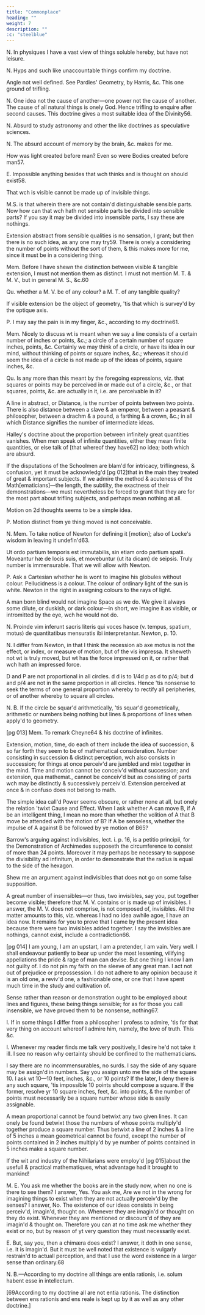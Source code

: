 ```yaml
---
title: "Commonplace"
heading: ""
weight: 7
description: ""
:c: "steelblue"
---
```



N. In physiques I have a vast view of things soluble hereby, but have not leisure.

N. Hyps and such like unaccountable things confirm my doctrine.

Angle not well defined. See Pardies' Geometry, by Harris, &c. This one ground of trifling.

N. One idea not the cause of another—one power not the cause of another. The cause of all natural things is onely God. Hence trifling to enquire after second causes. This doctrine gives a most suitable idea of the Divinity56.

N. Absurd to study astronomy and other the like doctrines as speculative sciences.

N. The absurd account of memory by the brain, &c. makes for me.

How was light created before man? Even so were Bodies created before man57.

E. Impossible anything besides that wch thinks and is thought on should exist58.

That wch is visible cannot be made up of invisible things.

M.S. is that wherein there are not contain'd distinguishable sensible parts. Now how can that wch hath not sensible parts be divided into sensible parts? If you say it may be divided into insensible parts, I say these are nothings.

Extension abstract from sensible qualities is no sensation, I grant; but then there is no such idea, as any one may try59. There is onely a considering the number of points without the sort of them, & this makes more for me, since it must be in a considering thing.


Mem. Before I have shewn the distinction between visible & tangible extension, I must not mention them as distinct. I must not mention M. T. & M. V., but in general M. S., &c.60

Qu. whether a M. V. be of any colour? a M. T. of any tangible quality?

If visible extension be the object of geometry, 'tis that which is survey'd by the optique axis.

P.
I may say the pain is in my finger, &c., according to my doctrine61.

Mem. Nicely to discuss wt is meant when we say a line consists of a certain number of inches or points, &c.; a circle of a certain number of square inches, points, &c. Certainly we may think of a circle, or have its idea in our mind, without thinking of points or square inches, &c.; whereas it should seem the idea of a circle is not made up of the ideas of points, square inches, &c.

Qu. Is any more than this meant by the foregoing expressions, viz. that squares or points may be perceived in or made out of a circle, &c., or that squares, points, &c. are actually in it, i.e. are perceivable in it?

A line in abstract, or Distance, is the number of points between two points. There is also distance between a slave & an emperor, between a peasant & philosopher, between a drachm & a pound, a farthing & a crown, &c.; in all which Distance signifies the number of intermediate ideas.

Halley's doctrine about the proportion between infinitely great quantities vanishes. When men speak of infinite quantities, either they mean finite quantities, or else talk of [that whereof they have62] no idea; both which are absurd.

If the disputations of the Schoolmen are blam'd for intricacy, triflingness, & confusion, yet it must be acknowledg'd [pg 012]that in the main they treated of great & important subjects. If we admire the method & acuteness of the Math[ematicians]—the length, the subtilty, the exactness of their demonstrations—we must nevertheless be forced to grant that they are for the most part about trifling subjects, and perhaps mean nothing at all.

Motion on 2d thoughts seems to be a simple idea.

P.
Motion distinct from ye thing moved is not conceivable.

N.
Mem. To take notice of Newton for defining it [motion]; also of Locke's wisdom in leaving it undefin'd63.

Ut ordo partium temporis est immutabilis, sin etiam ordo partium spatii. Moveantur hæ de locis suis, et movebuntur (ut ita dicam) de seipsis. Truly number is immensurable. That we will allow with Newton.

P.
Ask a Cartesian whether he is wont to imagine his globules without colour. Pellucidness is a colour. The colour of ordinary light of the sun is white. Newton in the right in assigning colours to the rays of light.

A man born blind would not imagine Space as we do. We give it always some dilute, or duskish, or dark colour—in short, we imagine it as visible, or intromitted by the eye, wch he would not do.

N.
Proinde vim inferunt sacris literis qui voces hasce (v. tempus, spatium, motus) de quantitatibus mensuratis ibi interpretantur. Newton, p. 10.

N.
I differ from Newton, in that I think the recession ab axe motus is not the effect, or index, or measure of motion, but of the vis impressa. It sheweth not wt is truly moved, but wt has the force impressed on it, or rather that wch hath an impressed force.

D and P are not proportional in all circles. d d is to 1/4d p as d to p/4; but d and p/4 are not in the same proportion in all circles. Hence 'tis nonsense to seek the terms of one general proportion whereby to rectify all peripheries, or of another whereby to square all circles.

N. B. If the circle be squar'd arithmetically, 'tis squar'd geometrically, arithmetic or numbers being nothing but lines & proportions of lines when apply'd to geometry.

[pg 013]
Mem. To remark Cheyne64 & his doctrine of infinites.

Extension, motion, time, do each of them include the idea of succession, & so far forth they seem to be of mathematical consideration. Number consisting in succession & distinct perception, wch also consists in succession; for things at once perceiv'd are jumbled and mixt together in the mind. Time and motion cannot be conceiv'd without succession; and extension, qua mathemat., cannot be conceiv'd but as consisting of parts wch may be distinctly & successively perceiv'd. Extension perceived at once & in confuso does not belong to math.

The simple idea call'd Power seems obscure, or rather none at all, but onely the relation 'twixt Cause and Effect. When I ask whether A can move B, if A be an intelligent thing, I mean no more than whether the volition of A that B move be attended with the motion of B? If A be senseless, whether the impulse of A against B be followed by ye motion of B65?

Barrow's arguing against indivisibles, lect. i. p. 16, is a petitio principii, for the Demonstration of Archimedes supposeth the circumference to consist of more than 24 points. Moreover it may perhaps be necessary to suppose the divisibility ad infinitum, in order to demonstrate that the radius is equal to the side of the hexagon.

Shew me an argument against indivisibles that does not go on some false supposition.

A great number of insensibles—or thus, two invisibles, say you, put together become visible; therefore that M. V. contains or is made up of invisibles. I answer, the M. V. does not comprise, is not composed of, invisibles. All the matter amounts to this, viz. whereas I had no idea awhile agoe, I have an idea now. It remains for you to prove that I came by the present idea because there were two invisibles added together. I say the invisibles are nothings, cannot exist, include a contradiction66.

[pg 014]
I am young, I am an upstart, I am a pretender, I am vain. Very well. I shall endeavour patiently to bear up under the most lessening, vilifying appellations the pride & rage of man can devise. But one thing I know I am not guilty of. I do not pin my faith on the sleeve of any great man. I act not out of prejudice or prepossession. I do not adhere to any opinion because it is an old one, a reviv'd one, a fashionable one, or one that I have spent much time in the study and cultivation of.

Sense rather than reason or demonstration ought to be employed about lines and figures, these being things sensible; for as for those you call insensible, we have proved them to be nonsense, nothing67.

I.
If in some things I differ from a philosopher I profess to admire, 'tis for that very thing on account whereof I admire him, namely, the love of truth. This &c.

I.
Whenever my reader finds me talk very positively, I desire he'd not take it ill. I see no reason why certainty should be confined to the mathematicians.

I say there are no incommensurables, no surds. I say the side of any square may be assign'd in numbers. Say you assign unto me the side of the square 10. I ask wt 10—10 feet, inches, &c., or 10 points? If the later, I deny there is any such square, 'tis impossible 10 points should compose a square. If the former, resolve yr 10 square inches, feet, &c. into points, & the number of points must necessarily be a square number whose side is easily assignable.

A mean proportional cannot be found betwixt any two given lines. It can onely be found betwixt those the numbers of whose points multiply'd together produce a square number. Thus betwixt a line of 2 inches & a line of 5 inches a mean geometrical cannot be found, except the number of points contained in 2 inches multiply'd by ye number of points contained in 5 inches make a square number.

If the wit and industry of the Nihilarians were employ'd [pg 015]about the usefull & practical mathematiques, what advantage had it brought to mankind!

M. E.
You ask me whether the books are in the study now, when no one is there to see them? I answer, Yes. You ask me, Are we not in the wrong for imagining things to exist when they are not actually perceiv'd by the senses? I answer, No. The existence of our ideas consists in being perceiv'd, imagin'd, thought on. Whenever they are imagin'd or thought on they do exist. Whenever they are mentioned or discours'd of they are imagin'd & thought on. Therefore you can at no time ask me whether they exist or no, but by reason of yt very question they must necessarily exist.

E.
But, say you, then a chimæra does exist? I answer, it doth in one sense, i.e. it is imagin'd. But it must be well noted that existence is vulgarly restrain'd to actuall perception, and that I use the word existence in a larger sense than ordinary.68

N. B.—According to my doctrine all things are entia rationis, i.e. solum habent esse in intellectum.

[69According to my doctrine all are not entia rationis. The distinction between ens rationis and ens reale is kept up by it as well as any other doctrine.]


